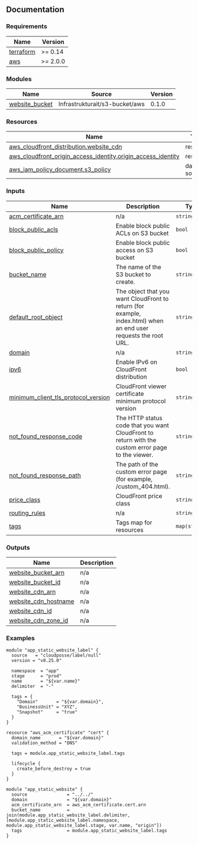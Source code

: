 <!-- BEGIN_TF_DOCS -->
## Documentation


### Requirements

| Name | Version |
|------|---------|
| <a name="requirement_terraform"></a> [terraform](#requirement\_terraform) | >= 0.14 |
| <a name="requirement_aws"></a> [aws](#requirement\_aws) | >= 2.0.0 |

### Modules

| Name | Source | Version |
|------|--------|---------|
| <a name="module_website_bucket"></a> [website\_bucket](#module\_website\_bucket) | Infrastrukturait/s3-bucket/aws | 0.1.0 |

### Resources

| Name | Type |
|------|------|
| [aws_cloudfront_distribution.website_cdn](https://registry.terraform.io/providers/hashicorp/aws/latest/docs/resources/cloudfront_distribution) | resource |
| [aws_cloudfront_origin_access_identity.origin_access_identity](https://registry.terraform.io/providers/hashicorp/aws/latest/docs/resources/cloudfront_origin_access_identity) | resource |
| [aws_iam_policy_document.s3_policy](https://registry.terraform.io/providers/hashicorp/aws/latest/docs/data-sources/iam_policy_document) | data source |

### Inputs

| Name | Description | Type | Default | Required |
|------|-------------|------|---------|:--------:|
| <a name="input_acm_certificate_arn"></a> [acm\_certificate\_arn](#input\_acm\_certificate\_arn) | n/a | `string` | `""` | no |
| <a name="input_block_public_acls"></a> [block\_public\_acls](#input\_block\_public\_acls) | Enable block public ACLs on S3 bucket | `bool` | `true` | no |
| <a name="input_block_public_policy"></a> [block\_public\_policy](#input\_block\_public\_policy) | Enable block public access on S3 bucket | `bool` | `true` | no |
| <a name="input_bucket_name"></a> [bucket\_name](#input\_bucket\_name) | The name of the S3 bucket to create. | `string` | n/a | yes |
| <a name="input_default_root_object"></a> [default\_root\_object](#input\_default\_root\_object) | The object that you want CloudFront to return (for example, index.html) when an end user requests the root URL. | `string` | `"index.html"` | no |
| <a name="input_domain"></a> [domain](#input\_domain) | n/a | `string` | n/a | yes |
| <a name="input_ipv6"></a> [ipv6](#input\_ipv6) | Enable IPv6 on CloudFront distribution | `bool` | `false` | no |
| <a name="input_minimum_client_tls_protocol_version"></a> [minimum\_client\_tls\_protocol\_version](#input\_minimum\_client\_tls\_protocol\_version) | CloudFront viewer certificate minimum protocol version | `string` | `"TLSv1.2_2021"` | no |
| <a name="input_not_found_response_code"></a> [not\_found\_response\_code](#input\_not\_found\_response\_code) | The HTTP status code that you want CloudFront to return with the custom error page to the viewer. | `string` | `"404"` | no |
| <a name="input_not_found_response_path"></a> [not\_found\_response\_path](#input\_not\_found\_response\_path) | The path of the custom error page (for example, /custom\_404.html). | `string` | `"/404.html"` | no |
| <a name="input_price_class"></a> [price\_class](#input\_price\_class) | CloudFront price class | `string` | `"PriceClass_200"` | no |
| <a name="input_routing_rules"></a> [routing\_rules](#input\_routing\_rules) | n/a | `string` | `""` | no |
| <a name="input_tags"></a> [tags](#input\_tags) | Tags map for resources | `map(string)` | `{}` | no |

### Outputs

| Name | Description |
|------|-------------|
| <a name="output_website_bucket_arn"></a> [website\_bucket\_arn](#output\_website\_bucket\_arn) | n/a |
| <a name="output_website_bucket_id"></a> [website\_bucket\_id](#output\_website\_bucket\_id) | n/a |
| <a name="output_website_cdn_arn"></a> [website\_cdn\_arn](#output\_website\_cdn\_arn) | n/a |
| <a name="output_website_cdn_hostname"></a> [website\_cdn\_hostname](#output\_website\_cdn\_hostname) | n/a |
| <a name="output_website_cdn_id"></a> [website\_cdn\_id](#output\_website\_cdn\_id) | n/a |
| <a name="output_website_cdn_zone_id"></a> [website\_cdn\_zone\_id](#output\_website\_cdn\_zone\_id) | n/a |

### Examples

```hcl
module "app_static_website_label" {
  source   = "cloudposse/label/null"
  version = "v0.25.0"

  namespace  = "app"
  stage      = "prod"
  name       = "${var.name}"
  delimiter  = "-"

  tags = {
    "Domain"       = "${var.domain}",
    "BusinessUnit" = "XYZ",
    "Snapshot"     = "true"
  }
}

resource "aws_acm_certificate" "cert" {
  domain_name       = "${var.domain}"
  validation_method = "DNS"

  tags = module.app_static_website_label.tags  

  lifecycle {
    create_before_destroy = true
  }
}

module "app_static_website" {
  source               = "../../"
  domain               = "${var.domain}"
  acm_certificate_arn  = aws_acm_certificate.cert.arn
  bucket_name          = join(module.app_static_website_label.delimiter, [module.app_static_website_label.namespace, module.app_static_website_label.stage, var.name, "origin"])
  tags                 = module.app_static_website_label.tags
}
```

<!-- END_TF_DOCS -->